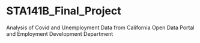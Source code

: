 # STA141B_Final_Project
Analysis of Covid and Unemployment Data from California Open Data Portal and Employment Development Department
